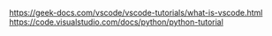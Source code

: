 <https://geek-docs.com/vscode/vscode-tutorials/what-is-vscode.html>
<https://code.visualstudio.com/docs/python/python-tutorial>